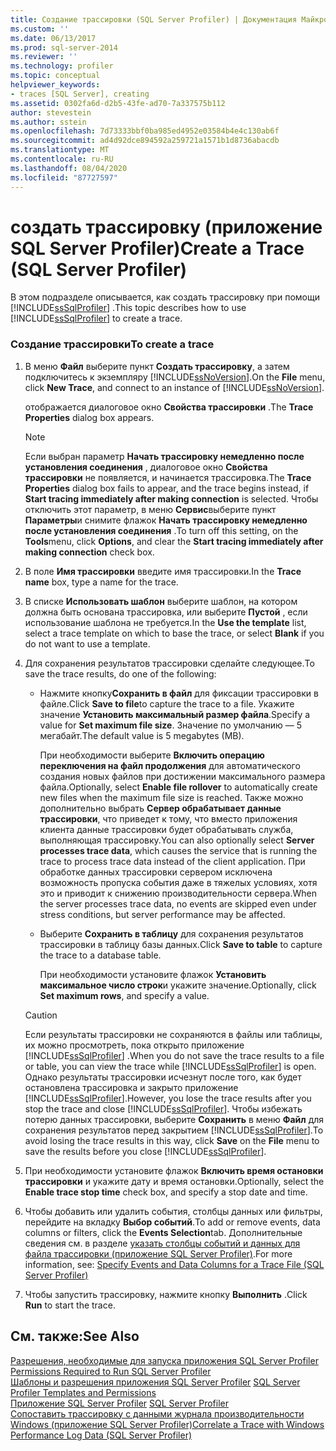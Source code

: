 ```yaml
---
title: Создание трассировки (SQL Server Profiler) | Документация Майкрософт
ms.custom: ''
ms.date: 06/13/2017
ms.prod: sql-server-2014
ms.reviewer: ''
ms.technology: profiler
ms.topic: conceptual
helpviewer_keywords:
- traces [SQL Server], creating
ms.assetid: 0302fa6d-d2b5-43fe-ad70-7a337575b112
author: stevestein
ms.author: sstein
ms.openlocfilehash: 7d73333bbf0ba985ed4952e03584b4e4c130ab6f
ms.sourcegitcommit: ad4d92dce894592a259721a1571b1d8736abacdb
ms.translationtype: MT
ms.contentlocale: ru-RU
ms.lasthandoff: 08/04/2020
ms.locfileid: "87727597"
---
```

# <a name="create-a-trace-sql-server-profiler"></a><span data-ttu-id="f9bcf-102">создать трассировку (приложение SQL Server Profiler)</span><span class="sxs-lookup"><span data-stu-id="f9bcf-102">Create a Trace (SQL Server Profiler)</span></span>
  <span data-ttu-id="f9bcf-103">В этом подразделе описывается, как создать трассировку при помощи [!INCLUDE[ssSqlProfiler](../../includes/sssqlprofiler-md.md)] .</span><span class="sxs-lookup"><span data-stu-id="f9bcf-103">This topic describes how to use [!INCLUDE[ssSqlProfiler](../../includes/sssqlprofiler-md.md)] to create a trace.</span></span>  
  
### <a name="to-create-a-trace"></a><span data-ttu-id="f9bcf-104">Создание трассировки</span><span class="sxs-lookup"><span data-stu-id="f9bcf-104">To create a trace</span></span>  
  
1.  <span data-ttu-id="f9bcf-105">В меню **Файл** выберите пункт **Создать трассировку**, а затем подключитесь к экземпляру [!INCLUDE[ssNoVersion](../../includes/ssnoversion-md.md)].</span><span class="sxs-lookup"><span data-stu-id="f9bcf-105">On the **File** menu, click **New Trace**, and connect to an instance of [!INCLUDE[ssNoVersion](../../includes/ssnoversion-md.md)].</span></span>  
  
     <span data-ttu-id="f9bcf-106">отображается диалоговое окно **Свойства трассировки** .</span><span class="sxs-lookup"><span data-stu-id="f9bcf-106">The **Trace Properties** dialog box appears.</span></span>  
  
    > [!NOTE]  
    >  <span data-ttu-id="f9bcf-107">Если выбран параметр **Начать трассировку немедленно после установления соединения** , диалоговое окно **Свойства трассировки** не появляется, и начинается трассировка.</span><span class="sxs-lookup"><span data-stu-id="f9bcf-107">The **Trace Properties** dialog box fails to appear, and the trace begins instead, if **Start tracing immediately after making connection** is selected.</span></span> <span data-ttu-id="f9bcf-108">Чтобы отключить этот параметр, в меню **Сервис**выберите пункт **Параметры**и снимите флажок **Начать трассировку немедленно после установления соединения** .</span><span class="sxs-lookup"><span data-stu-id="f9bcf-108">To turn off this setting, on the **Tools**menu, click **Options**, and clear the **Start tracing immediately after making connection** check box.</span></span>  
  
2.  <span data-ttu-id="f9bcf-109">В поле **Имя трассировки** введите имя трассировки.</span><span class="sxs-lookup"><span data-stu-id="f9bcf-109">In the **Trace name** box, type a name for the trace.</span></span>  
  
3.  <span data-ttu-id="f9bcf-110">В списке **Использовать шаблон** выберите шаблон, на котором должна быть основана трассировка, или выберите **Пустой** , если использование шаблона не требуется.</span><span class="sxs-lookup"><span data-stu-id="f9bcf-110">In the **Use the template** list, select a trace template on which to base the trace, or select **Blank** if you do not want to use a template.</span></span>  
  
4.  <span data-ttu-id="f9bcf-111">Для сохранения результатов трассировки сделайте следующее.</span><span class="sxs-lookup"><span data-stu-id="f9bcf-111">To save the trace results, do one of the following:</span></span>  
  
    -   <span data-ttu-id="f9bcf-112">Нажмите кнопку**Сохранить в файл** для фиксации трассировки в файле.</span><span class="sxs-lookup"><span data-stu-id="f9bcf-112">Click **Save to file**to capture the trace to a file.</span></span> <span data-ttu-id="f9bcf-113">Укажите значение **Установить максимальный размер файла**.</span><span class="sxs-lookup"><span data-stu-id="f9bcf-113">Specify a value for **Set maximum file size**.</span></span> <span data-ttu-id="f9bcf-114">Значение по умолчанию — 5 мегабайт.</span><span class="sxs-lookup"><span data-stu-id="f9bcf-114">The default value is 5 megabytes (MB).</span></span>  
  
         <span data-ttu-id="f9bcf-115">При необходимости выберите **Включить операцию переключения на файл продолжения** для автоматического создания новых файлов при достижении максимального размера файла.</span><span class="sxs-lookup"><span data-stu-id="f9bcf-115">Optionally, select **Enable file rollover** to automatically create new files when the maximum file size is reached.</span></span> <span data-ttu-id="f9bcf-116">Также можно дополнительно выбрать **Сервер обрабатывает данные трассировки**, что приведет к тому, что вместо приложения клиента данные трассировки будет обрабатывать служба, выполняющая трассировку.</span><span class="sxs-lookup"><span data-stu-id="f9bcf-116">You can also optionally select **Server processes trace data**, which causes the service that is running the trace to process trace data instead of the client application.</span></span> <span data-ttu-id="f9bcf-117">При обработке данных трассировки сервером исключена возможность пропуска события даже в тяжелых условиях, хотя это и приводит к снижению производительности сервера.</span><span class="sxs-lookup"><span data-stu-id="f9bcf-117">When the server processes trace data, no events are skipped even under stress conditions, but server performance may be affected.</span></span>  
  
    -   <span data-ttu-id="f9bcf-118">Выберите **Сохранить в таблицу** для сохранения результатов трассировки в таблицу базы данных.</span><span class="sxs-lookup"><span data-stu-id="f9bcf-118">Click **Save to table** to capture the trace to a database table.</span></span>  
  
         <span data-ttu-id="f9bcf-119">При необходимости установите флажок **Установить максимальное число строк**и укажите значение.</span><span class="sxs-lookup"><span data-stu-id="f9bcf-119">Optionally, click **Set maximum rows**, and specify a value.</span></span>  
  
    > [!CAUTION]  
    >  <span data-ttu-id="f9bcf-120">Если результаты трассировки не сохраняются в файлы или таблицы, их можно просмотреть, пока открыто приложение [!INCLUDE[ssSqlProfiler](../../includes/sssqlprofiler-md.md)] .</span><span class="sxs-lookup"><span data-stu-id="f9bcf-120">When you do not save the trace results to a file or table, you can view the trace while [!INCLUDE[ssSqlProfiler](../../includes/sssqlprofiler-md.md)] is open.</span></span> <span data-ttu-id="f9bcf-121">Однако результаты трассировки исчезнут после того, как будет остановлена трассировка и закрыто приложение [!INCLUDE[ssSqlProfiler](../../includes/sssqlprofiler-md.md)].</span><span class="sxs-lookup"><span data-stu-id="f9bcf-121">However, you lose the trace results after you stop the trace and close [!INCLUDE[ssSqlProfiler](../../includes/sssqlprofiler-md.md)].</span></span> <span data-ttu-id="f9bcf-122">Чтобы избежать потерю данных трассировки, выберите **Сохранить** в меню **Файл** для сохранения результатов перед закрытием [!INCLUDE[ssSqlProfiler](../../includes/sssqlprofiler-md.md)].</span><span class="sxs-lookup"><span data-stu-id="f9bcf-122">To avoid losing the trace results in this way, click **Save** on the **File** menu to save the results before you close [!INCLUDE[ssSqlProfiler](../../includes/sssqlprofiler-md.md)].</span></span>  
  
5.  <span data-ttu-id="f9bcf-123">При необходимости установите флажок **Включить время остановки трассировки** и укажите дату и время остановки.</span><span class="sxs-lookup"><span data-stu-id="f9bcf-123">Optionally, select the **Enable trace stop time** check box, and specify a stop date and time.</span></span>  
  
6.  <span data-ttu-id="f9bcf-124">Чтобы добавить или удалить события, столбцы данных или фильтры, перейдите на вкладку **Выбор событий**.</span><span class="sxs-lookup"><span data-stu-id="f9bcf-124">To add or remove events, data columns or filters, click the **Events Selection**tab.</span></span> <span data-ttu-id="f9bcf-125">Дополнительные сведения см. в разделе [указать столбцы событий и данных для файла трассировки (приложение SQL Server Profiler)](sql-server-profiler.md).</span><span class="sxs-lookup"><span data-stu-id="f9bcf-125">For more information, see: [Specify Events and Data Columns for a Trace File &#40;SQL Server Profiler&#41;](sql-server-profiler.md)</span></span>  
  
7.  <span data-ttu-id="f9bcf-126">Чтобы запустить трассировку, нажмите кнопку **Выполнить** .</span><span class="sxs-lookup"><span data-stu-id="f9bcf-126">Click **Run** to start the trace.</span></span>  
  
## <a name="see-also"></a><span data-ttu-id="f9bcf-127">См. также:</span><span class="sxs-lookup"><span data-stu-id="f9bcf-127">See Also</span></span>  
 <span data-ttu-id="f9bcf-128">[Разрешения, необходимые для запуска приложения SQL Server Profiler](permissions-required-to-run-sql-server-profiler.md) </span><span class="sxs-lookup"><span data-stu-id="f9bcf-128">[Permissions Required to Run SQL Server Profiler](permissions-required-to-run-sql-server-profiler.md) </span></span>  
 <span data-ttu-id="f9bcf-129">[Шаблоны и разрешения приложения SQL Server Profiler](sql-server-profiler-templates-and-permissions.md) </span><span class="sxs-lookup"><span data-stu-id="f9bcf-129">[SQL Server Profiler Templates and Permissions](sql-server-profiler-templates-and-permissions.md) </span></span>  
 <span data-ttu-id="f9bcf-130">[Приложение SQL Server Profiler](sql-server-profiler.md) </span><span class="sxs-lookup"><span data-stu-id="f9bcf-130">[SQL Server Profiler](sql-server-profiler.md) </span></span>  
 [<span data-ttu-id="f9bcf-131">Сопоставить трассировку с данными журнала производительности Windows (приложение SQL Server Profiler)</span><span class="sxs-lookup"><span data-stu-id="f9bcf-131">Correlate a Trace with Windows Performance Log Data &#40;SQL Server Profiler&#41;</span></span>](../../database-engine/correlate-a-trace-with-windows-performance-log-data-sql-server-profiler.md)  
  
  
